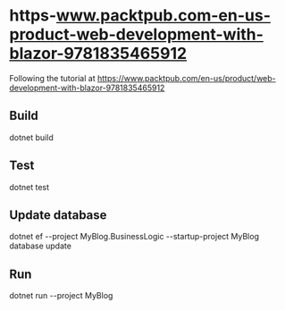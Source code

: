 # https-www.packtpub.com-en-us-product-web-development-with-blazor-9781835465912
Following the tutorial at https://www.packtpub.com/en-us/product/web-development-with-blazor-9781835465912

## Build

dotnet build

## Test

dotnet test

## Update database

dotnet ef --project MyBlog.BusinessLogic --startup-project MyBlog database update

## Run

dotnet run --project MyBlog
